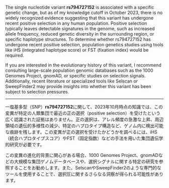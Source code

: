 The single nucleotide variant **rs794727152** is associated with a specific genetic change, but as of my knowledge cutoff in October 2023, there is no widely recognized evidence suggesting that this variant has undergone recent positive selection in any human population. Positive selection typically leaves detectable signatures in the genome, such as increased allele frequency, reduced genetic diversity in the surrounding region, or specific haplotype structures. To determine whether rs794727152 has undergone recent positive selection, population genetics studies using tools like iHS (integrated haplotype score) or FST (fixation index) would be required.

If you are interested in the evolutionary history of this variant, I recommend consulting large-scale population genomic databases such as the 1000 Genomes Project, gnomAD, or specific studies on selection signals. Additionally, recent literature or specialized tools like Selscan or SweepFinder2 may provide insights into whether this variant has been subject to selection pressures.

---

一塩基多型（SNP）**rs794727152**に関して、2023年10月時点の知識では、この変異が特定の人類集団で最近の正の選択（positive selection）を受けたという広く認識された証拠はありません。正の選択は、アレル頻度の急激な上昇、周辺領域の遺伝的多様性の減少、特定のハプロタイプ構造など、ゲノム内に検出可能な痕跡を残します。この変異が正の選択を受けたかどうかを調べるには、iHS（統合ハプロタイプスコア）やFST（固定指数）などの手法を用いた集団遺伝学的研究が必要です。

この変異の進化的背景に関心がある場合、1000 Genomes Project、gnomADなどの大規模な集団ゲノムデータベースや、選択シグナルに関する特定の研究を参照することをお勧めします。また、SelscanやSweepFinder2のような専門的なツールを使用することで、選択圧に関するさらなる洞察が得られる可能性があります。